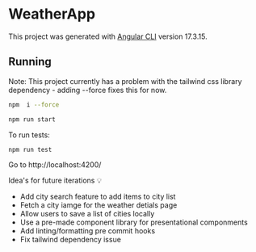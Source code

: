 # WeatherApp

This project was generated with [Angular CLI](https://github.com/angular/angular-cli) version 17.3.15.

## Running 

Note: This project currently has a problem with the tailwind css library dependency - adding --force fixes this for now.
```bash
npm  i --force
```

```bash
npm run start
```

To run tests:
```bash
npm run test
```

Go to http://localhost:4200/

Idea's for future iterations 💡
- Add city search feature to add items to city list 
- Fetch a city iamge for the weather detials page
- Allow users to save a list of cities locally
- Use a pre-made component library for presentational componments 
- Add linting/formatting pre commit hooks
- Fix tailwind dependency issue